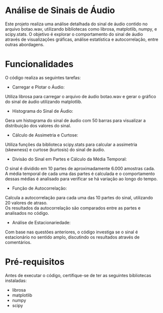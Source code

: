 # Análise de Sinais de Áudio
Este projeto realiza uma análise detalhada do sinal de áudio contido no arquivo botao.wav, utilizando bibliotecas como librosa, matplotlib, numpy, e scipy.stats. O objetivo é explorar o comportamento do sinal de áudio através de visualizações gráficas, análise estatística e autocorrelação, entre outras abordagens.

# Funcionalidades
O código realiza as seguintes tarefas:

- Carregar e Plotar o Áudio:

Utiliza librosa para carregar o arquivo de áudio botao.wav e gerar o gráfico do sinal de áudio utilizando matplotlib.

- Histograma do Sinal de Áudio:

Gera um histograma do sinal de áudio com 50 barras para visualizar a distribuição dos valores do sinal.

- Cálculo de Assimetria e Curtose:

Utiliza funções da biblioteca scipy.stats para calcular a assimetria (skewness) e curtose (kurtosis) do sinal de áudio.

- Divisão do Sinal em Partes e Cálculo da Média Temporal:

O sinal é dividido em 10 partes de aproximadamente 6.000 amostras cada.
<br> A média temporal de cada uma das partes é calculada e o comportamento dessas médias é analisado para verificar se há variação ao longo do tempo.

- Função de Autocorrelação:

Calcula a autocorrelação para cada uma das 10 partes do sinal, utilizando 20 valores de atraso.
<br> Os resultados da autocorrelação são comparados entre as partes e analisados no código.

- Análise de Estacionariedade:

Com base nas questões anteriores, o código investiga se o sinal é estacionário no sentido amplo, discutindo os resultados através de comentários.

# Pré-requisitos
Antes de executar o código, certifique-se de ter as seguintes bibliotecas instaladas:

- librosa
- matplotlib
- numpy
- scipy
